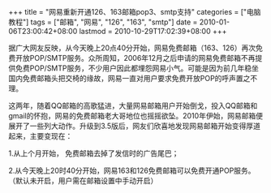 +++
title = "网易重新开通126、163邮箱pop3、smtp支持"
categories = ["电脑教程"]
tags = ["邮箱", "网易", "126", "163", "smtp"]
date = 2010-01-06T23:00:42+08:00
lastmod = 2010-10-29T17:02:39+08:00
+++



据广大网友反映，从今天晚上20点40分开始，网易免费邮箱（163、126）再次免费开放POP/SMTP服务。众所周知，2006年12月之后申请的网易免费邮箱不再提供免费POP/SMTP服务，不少用户因此都埋怨网易小气。可能是因为前几年稳坐国内免费邮箱头把交椅的缘故，网易一直对用户要求免费开放POP的呼声置之不理。 

这两年，随着QQ邮箱的高歌猛进，大量网易邮箱用户开始倒戈，投入QQ邮箱和gmail的怀抱，网易的免费邮箱老大哥地位也摇摇欲坠。2010年伊始，网易邮箱便展开了一些列大动作。升级到3.5版后，网友们欣喜地发现网易邮箱开始变得厚道起来，主要变现在： 

1.从上个月开始， 免费邮箱去掉了发信时的广告尾巴； 

2.从今天晚上20时40分开始，网易163和126免费邮箱可以免费开通POP服务。（默认未开启，用户需在邮箱设置中手动开启）

